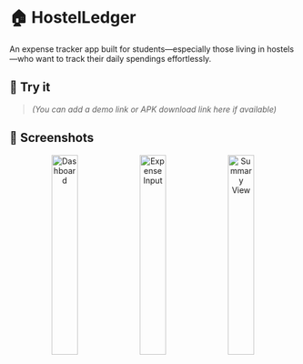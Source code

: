 # 🏠 HostelLedger

An expense tracker app built for students—especially those living in hostels—who want to track their daily spendings effortlessly.


## 🚀 Try it

> *(You can add a demo link or APK download link here if available)*


## 📸 Screenshots

<p align="center">
  <img src="https://github.com/user-attachments/assets/c4e8f2e6-1701-41e9-9af0-4e0eeb1a8854" width="30%" alt="Dashboard" />
  <img src="https://github.com/user-attachments/assets/a0cebc26-fbe7-48a5-8ff3-704898614c48" width="30%" alt="Expense Input" />
  <img src="https://github.com/user-attachments/assets/31b69cd8-4386-47ce-a75d-2e2f84a82dce" width="30%" alt="Summary View" />
</p>
